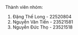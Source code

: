Thành viên nhóm:
1. Đặng Thế Long - 22520804
2. Nguyễn Văn Tiến - 23521581
3. Nguyễn Đức Thọ - 23521518
